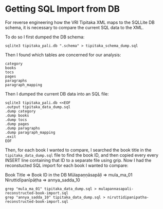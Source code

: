 # Getting SQL Import from DB
For reverse engineering how the VRI Tipitaka XML maps to the SQLLite DB schema, it is necessary to compare the current SQL data to the XML.

To do so I first dumped the DB schema:
```
sqlite3 tipitaka_pali.db ".schema" > tipitaka_schema_dump.sql
```

Then I found which tables are concerned for our analysis:
```
category
books
tocs
pages
paragraphs
paragraph_mapping
```

Then I dumped the current DB data into an SQL file:
```
sqlite3 tipitaka_pali.db <<EOF
.output tipitaka_data_dump.sql
.dump category
.dump books
.dump tocs
.dump pages
.dump paragraphs
.dump paragraph_mapping
.exit
EOF
```

Then, for each book I wanted to compare, I searched the book title in the `tipitaka_data_dump.sql` file to find the book ID, and then copied every every INSERT line containing that ID to a separate file using grip. Now I had the reconstucted SQL import for each book I wanted to compare:

Book Title => Book ID in the DB
Mūlapaṇṇāsapāḷi => mula_ma_01
Niruttidīpanīpāṭha => annya_sadda_10

```
grep "mula_ma_01" tipitaka_data_dump.sql > mulapannasapali-reconstructed-book-import.sql
grep "annya_sadda_10" tipitaka_data_dump.sql > niruttidipanipatha-reconstructed-book-import.sql
```